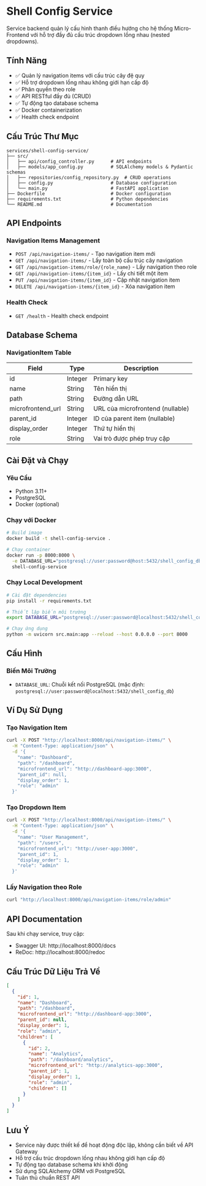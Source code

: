 # Shell Config Service

Service backend quản lý cấu hình thanh điều hướng cho hệ thống Micro-Frontend với hỗ trợ đầy đủ cấu trúc dropdown lồng nhau (nested dropdowns).

## Tính Năng

- ✅ Quản lý navigation items với cấu trúc cây đệ quy
- ✅ Hỗ trợ dropdown lồng nhau không giới hạn cấp độ
- ✅ Phân quyền theo role
- ✅ API RESTful đầy đủ (CRUD)
- ✅ Tự động tạo database schema
- ✅ Docker containerization
- ✅ Health check endpoint

## Cấu Trúc Thư Mục

```
services/shell-config-service/
├── src/
│   ├── api/config_controller.py      # API endpoints
│   ├── models/app_config.py          # SQLAlchemy models & Pydantic schemas
│   ├── repositories/config_repository.py  # CRUD operations
│   ├── config.py                     # Database configuration
│   └── main.py                       # FastAPI application
├── Dockerfile                        # Docker configuration
├── requirements.txt                  # Python dependencies
└── README.md                         # Documentation
```

## API Endpoints

### Navigation Items Management

- `POST /api/navigation-items/` - Tạo navigation item mới
- `GET /api/navigation-items/` - Lấy toàn bộ cấu trúc cây navigation
- `GET /api/navigation-items/role/{role_name}` - Lấy navigation theo role
- `GET /api/navigation-items/{item_id}` - Lấy chi tiết một item
- `PUT /api/navigation-items/{item_id}` - Cập nhật navigation item
- `DELETE /api/navigation-items/{item_id}` - Xóa navigation item

### Health Check

- `GET /health` - Health check endpoint

## Database Schema

### NavigationItem Table

| Field | Type | Description |
|-------|------|-------------|
| id | Integer | Primary key |
| name | String | Tên hiển thị |
| path | String | Đường dẫn URL |
| microfrontend_url | String | URL của microfrontend (nullable) |
| parent_id | Integer | ID của parent item (nullable) |
| display_order | Integer | Thứ tự hiển thị |
| role | String | Vai trò được phép truy cập |

## Cài Đặt và Chạy

### Yêu Cầu

- Python 3.11+
- PostgreSQL
- Docker (optional)

### Chạy với Docker

```bash
# Build image
docker build -t shell-config-service .

# Chạy container
docker run -p 8000:8000 \
  -e DATABASE_URL="postgresql://user:password@host:5432/shell_config_db" \
  shell-config-service
```

### Chạy Local Development

```bash
# Cài đặt dependencies
pip install -r requirements.txt

# Thiết lập biến môi trường
export DATABASE_URL="postgresql://user:password@localhost:5432/shell_config_db"

# Chạy ứng dụng
python -m uvicorn src.main:app --reload --host 0.0.0.0 --port 8000
```

## Cấu Hình

### Biến Môi Trường

- `DATABASE_URL`: Chuỗi kết nối PostgreSQL (mặc định: `postgresql://user:password@localhost:5432/shell_config_db`)

## Ví Dụ Sử Dụng

### Tạo Navigation Item

```bash
curl -X POST "http://localhost:8000/api/navigation-items/" \
  -H "Content-Type: application/json" \
  -d '{
    "name": "Dashboard",
    "path": "/dashboard",
    "microfrontend_url": "http://dashboard-app:3000",
    "parent_id": null,
    "display_order": 1,
    "role": "admin"
  }'
```

### Tạo Dropdown Item

```bash
curl -X POST "http://localhost:8000/api/navigation-items/" \
  -H "Content-Type: application/json" \
  -d '{
    "name": "User Management",
    "path": "/users",
    "microfrontend_url": "http://user-app:3000",
    "parent_id": 1,
    "display_order": 1,
    "role": "admin"
  }'
```

### Lấy Navigation theo Role

```bash
curl "http://localhost:8000/api/navigation-items/role/admin"
```

## API Documentation

Sau khi chạy service, truy cập:

- Swagger UI: http://localhost:8000/docs
- ReDoc: http://localhost:8000/redoc

## Cấu Trúc Dữ Liệu Trả Về

```json
[
  {
    "id": 1,
    "name": "Dashboard",
    "path": "/dashboard",
    "microfrontend_url": "http://dashboard-app:3000",
    "parent_id": null,
    "display_order": 1,
    "role": "admin",
    "children": [
      {
        "id": 2,
        "name": "Analytics",
        "path": "/dashboard/analytics",
        "microfrontend_url": "http://analytics-app:3000",
        "parent_id": 1,
        "display_order": 1,
        "role": "admin",
        "children": []
      }
    ]
  }
]
```

## Lưu Ý

- Service này được thiết kế để hoạt động độc lập, không cần biết về API Gateway
- Hỗ trợ cấu trúc dropdown lồng nhau không giới hạn cấp độ
- Tự động tạo database schema khi khởi động
- Sử dụng SQLAlchemy ORM với PostgreSQL
- Tuân thủ chuẩn REST API